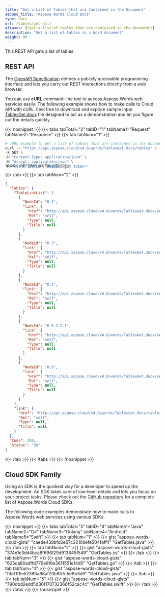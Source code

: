 ```yaml
---
title: "Get a List of Tables that are Contained in the Document"
second_title: "Aspose Words Cloud Docs"
type: docs
url: /tables/get-all/
aliases: [/get-a-list-of-tables-that-are-contained-in-the-document/]
description: "Get a list of tables in a Word document"
weight: 90
---
```


This REST API gets a list of tables.

## REST API

The [OpenAPI Specification](https://apireference.aspose.cloud/words/#/Tables/GetTables) defines a publicly accessible programming interface and lets you carry out REST interactions directly from a web browser.

You can use **cURL** command-line tool to access Aspose.Words web services easily. The following example shows how to make calls to Cloud API with cURL. Feel free to download and explore sample input [TablesGet.docx](/words/tables/TablesGet.docx) file designed to act as a demonstration and let you figure out the details quickly.

{{< nosnippet >}}
{{< tabs tabTotal="2" tabID="1" tabName1="Request" tabName2="Response" >}}
{{< tab tabNum="1" >}}

```bash
# cURL example to get a list of tables that are contained in the document
curl -v "https://api.aspose.cloud/v4.0/words/TablesGet.docx/tables" \
-X GET \
-H "Content-Type: application/json" \
-H "Accept: application/json" \
-H "Authorization: Bearer <jwt token>"
```
<p style="margin-top:-32px;font-size:80%;font-style:italic">To get a JWT token use this <a href="/words/getting-started/quickstart/">instruction</a></p>

{{< /tab >}}
{{< tab tabNum="2" >}}

```json
{
  "Tables": {
    "TableLinkList": [
      {
        "NodeId": "0.1",
        "link": {
          "Href": "http://api.aspose.cloud/v4.0/words/TablesGet.docx/sections/0/tables/0",
          "Rel": "self",
          "Type": null,
          "Title": null
        }
      },
      {
        "NodeId": "0.3",
        "link": {
          "Href": "http://api.aspose.cloud/v4.0/words/TablesGet.docx/sections/0/tables/1",
          "Rel": "self",
          "Type": null,
          "Title": null
        }
      },
      {
        "NodeId": "0.5",
        "link": {
          "Href": "http://api.aspose.cloud/v4.0/words/TablesGet.docx/sections/0/tables/2",
          "Rel": "self",
          "Type": null,
          "Title": null
        }
      },
      {
        "NodeId": "0.5.2.2.1",
        "link": {
          "Href": "http://api.aspose.cloud/v4.0/words/TablesGet.docx/sections/0/tables/2/rows/2/cells/2/tables/0",
          "Rel": "self",
          "Type": null,
          "Title": null
        }
      },
      {
        "NodeId": "0.8",
        "link": {
          "Href": "http://api.aspose.cloud/v4.0/words/TablesGet.docx/sections/0/tables/3",
          "Rel": "self",
          "Type": null,
          "Title": null
        }
      }
    ],
    "link": {
      "Href": "http://api.aspose.cloud/v4.0/words/TablesGet.docx/tables",
      "Rel": "self",
      "Type": null,
      "Title": null
    }
  },
  "Code": 200,
  "Status": "OK"
}
```

{{< /tab >}}
{{< /tabs >}}
{{< /nosnippet >}}

## Cloud SDK Family

Using an SDK is the quickest way for a developer to speed up the development. An SDK takes care of low-level details and lets you focus on your project tasks. Please check out the [GitHub repository](https://github.com/aspose-words-cloud) for a complete list of Aspose.Words Cloud SDKs.

The following code examples demonstrate how to make calls to Aspose.Words web services using various SDKs:

{{< nosnippet >}}
{{< tabs tabTotal="5" tabID="4" tabName1="Java" tabName2="C#" tabName3="Golang" tabName4="Android" tabName5="Swift" >}}
{{< tab tabNum="1" >}}
{{< gist "aspose-words-cloud-gists" "caede439bfd2e57c3010befe504faff4" "GetTables.java" >}}
{{< /tab >}}
{{< tab tabNum="2" >}}
{{< gist "aspose-words-cloud-gists" "374e1e3dd4bca8f696f29d913645f549" "GetTables.cs" >}}
{{< /tab >}}
{{< tab tabNum="3" >}}
{{< gist "aspose-words-cloud-gists" "625ca80adffd779e8f6e3611551e14d5" "GetTables.go" >}}
{{< /tab >}}
{{< tab tabNum="4" >}}
{{< gist "aspose-words-cloud-gists" "fde11f9e52383a88af20b937c5e9b3d9" "GetTables.java" >}}
{{< /tab >}}
{{< tab tabNum="5" >}}
{{< gist "aspose-words-cloud-gists" "790dbd2edd5d36f170732366f52cac4c" "GetTables.swift" >}}
{{< /tab >}}
{{< /tabs >}}
{{< /nosnippet >}}
